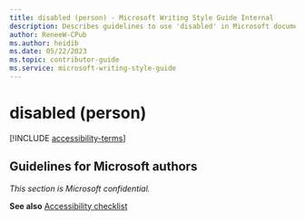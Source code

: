 ```yaml
---
title: disabled (person) - Microsoft Writing Style Guide Internal
description: Describes guidelines to use 'disabled' in Microsoft documents, including instances where this word is appropriate or allowed.
author: ReneeW-CPub
ms.author: heidib
ms.date: 05/22/2023
ms.topic: contributor-guide
ms.service: microsoft-writing-style-guide
---
```


# disabled (person)

[!INCLUDE [accessibility-terms](~/../includes/disabled-person.md)]

## Guidelines for Microsoft authors

*This section is Microsoft confidential.*

**See also** [Accessibility checklist](~//checklists/accessibility-checklist.md)